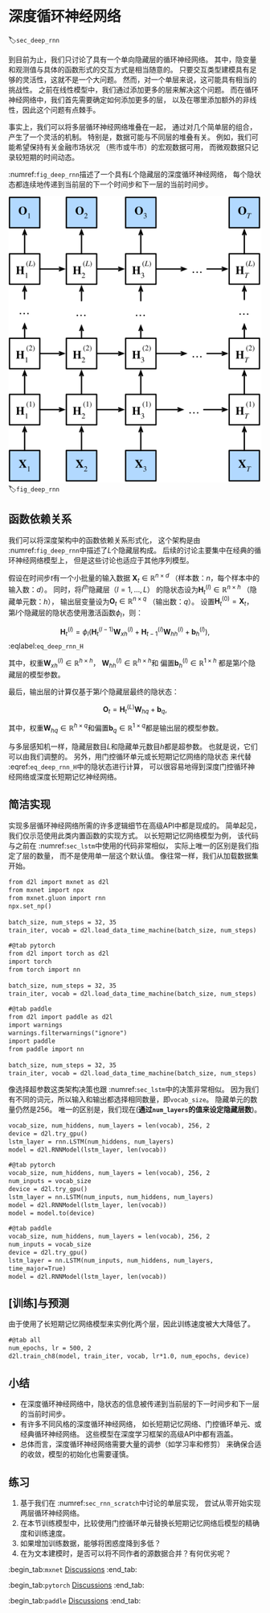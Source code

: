 # 深度循环神经网络

:label:`sec_deep_rnn`

到目前为止，我们只讨论了具有一个单向隐藏层的循环神经网络。
其中，隐变量和观测值与具体的函数形式的交互方式是相当随意的。
只要交互类型建模具有足够的灵活性，这就不是一个大问题。
然而，对一个单层来说，这可能具有相当的挑战性。
之前在线性模型中，我们通过添加更多的层来解决这个问题。
而在循环神经网络中，我们首先需要确定如何添加更多的层，
以及在哪里添加额外的非线性，因此这个问题有点棘手。

事实上，我们可以将多层循环神经网络堆叠在一起，
通过对几个简单层的组合，产生了一个灵活的机制。
特别是，数据可能与不同层的堆叠有关。
例如，我们可能希望保持有关金融市场状况
（熊市或牛市）的宏观数据可用，
而微观数据只记录较短期的时间动态。

 :numref:`fig_deep_rnn`描述了一个具有$L$个隐藏层的深度循环神经网络，
每个隐状态都连续地传递到当前层的下一个时间步和下一层的当前时间步。

![深度循环神经网络结构](../img/deep-rnn.svg)
:label:`fig_deep_rnn`

## 函数依赖关系

我们可以将深度架构中的函数依赖关系形式化，
这个架构是由 :numref:`fig_deep_rnn`中描述了$L$个隐藏层构成。
后续的讨论主要集中在经典的循环神经网络模型上，
但是这些讨论也适应于其他序列模型。

假设在时间步$t$有一个小批量的输入数据
$\mathbf{X}_t \in \mathbb{R}^{n \times d}$
（样本数：$n$，每个样本中的输入数：$d$）。
同时，将$l^\mathrm{th}$隐藏层（$l=1,\ldots,L$）
的隐状态设为$\mathbf{H}_t^{(l)}  \in \mathbb{R}^{n \times h}$
（隐藏单元数：$h$），
输出层变量设为$\mathbf{O}_t \in \mathbb{R}^{n \times q}$
（输出数：$q$）。
设置$\mathbf{H}_t^{(0)} = \mathbf{X}_t$，
第$l$个隐藏层的隐状态使用激活函数$\phi_l$，则：

$$\mathbf{H}_t^{(l)} = \phi_l(\mathbf{H}_t^{(l-1)} \mathbf{W}_{xh}^{(l)} + \mathbf{H}_{t-1}^{(l)} \mathbf{W}_{hh}^{(l)}  + \mathbf{b}_h^{(l)}),$$
:eqlabel:`eq_deep_rnn_H`

其中，权重$\mathbf{W}_{xh}^{(l)} \in \mathbb{R}^{h \times h}$，
$\mathbf{W}_{hh}^{(l)} \in \mathbb{R}^{h \times h}$和
偏置$\mathbf{b}_h^{(l)} \in \mathbb{R}^{1 \times h}$
都是第$l$个隐藏层的模型参数。

最后，输出层的计算仅基于第$l$个隐藏层最终的隐状态：

$$\mathbf{O}_t = \mathbf{H}_t^{(L)} \mathbf{W}_{hq} + \mathbf{b}_q,$$

其中，权重$\mathbf{W}_{hq} \in \mathbb{R}^{h \times q}$和偏置$\mathbf{b}_q \in \mathbb{R}^{1 \times q}$都是输出层的模型参数。

与多层感知机一样，隐藏层数目$L$和隐藏单元数目$h$都是超参数。
也就是说，它们可以由我们调整的。
另外，用门控循环单元或长短期记忆网络的隐状态
来代替 :eqref:`eq_deep_rnn_H`中的隐状态进行计算，
可以很容易地得到深度门控循环神经网络或深度长短期记忆神经网络。

## 简洁实现

实现多层循环神经网络所需的许多逻辑细节在高级API中都是现成的。
简单起见，我们仅示范使用此类内置函数的实现方式。
以长短期记忆网络模型为例，
该代码与之前在 :numref:`sec_lstm`中使用的代码非常相似，
实际上唯一的区别是我们指定了层的数量，
而不是使用单一层这个默认值。
像往常一样，我们从加载数据集开始。

```{.python .input}
from d2l import mxnet as d2l
from mxnet import npx
from mxnet.gluon import rnn
npx.set_np()

batch_size, num_steps = 32, 35
train_iter, vocab = d2l.load_data_time_machine(batch_size, num_steps)
```

```{.python .input}
#@tab pytorch
from d2l import torch as d2l
import torch
from torch import nn

batch_size, num_steps = 32, 35
train_iter, vocab = d2l.load_data_time_machine(batch_size, num_steps)
```

```{.python .input}
#@tab paddle
from d2l import paddle as d2l
import warnings
warnings.filterwarnings("ignore")
import paddle
from paddle import nn

batch_size, num_steps = 32, 35
train_iter, vocab = d2l.load_data_time_machine(batch_size, num_steps)
```

像选择超参数这类架构决策也跟 :numref:`sec_lstm`中的决策非常相似。
因为我们有不同的词元，所以输入和输出都选择相同数量，即`vocab_size`。
隐藏单元的数量仍然是$256$。
唯一的区别是，我们现在(**通过`num_layers`的值来设定隐藏层数**)。

```{.python .input}
vocab_size, num_hiddens, num_layers = len(vocab), 256, 2
device = d2l.try_gpu()
lstm_layer = rnn.LSTM(num_hiddens, num_layers)
model = d2l.RNNModel(lstm_layer, len(vocab))
```

```{.python .input}
#@tab pytorch
vocab_size, num_hiddens, num_layers = len(vocab), 256, 2
num_inputs = vocab_size
device = d2l.try_gpu()
lstm_layer = nn.LSTM(num_inputs, num_hiddens, num_layers)
model = d2l.RNNModel(lstm_layer, len(vocab))
model = model.to(device)
```

```{.python .input}
#@tab paddle
vocab_size, num_hiddens, num_layers = len(vocab), 256, 2
num_inputs = vocab_size
device = d2l.try_gpu()
lstm_layer = nn.LSTM(num_inputs, num_hiddens, num_layers, time_major=True)
model = d2l.RNNModel(lstm_layer, len(vocab))
```

## [**训练**]与预测

由于使用了长短期记忆网络模型来实例化两个层，因此训练速度被大大降低了。

```{.python .input}
#@tab all
num_epochs, lr = 500, 2
d2l.train_ch8(model, train_iter, vocab, lr*1.0, num_epochs, device)
```

## 小结

* 在深度循环神经网络中，隐状态的信息被传递到当前层的下一时间步和下一层的当前时间步。
* 有许多不同风格的深度循环神经网络，
  如长短期记忆网络、门控循环单元、或经典循环神经网络。
  这些模型在深度学习框架的高级API中都有涵盖。
* 总体而言，深度循环神经网络需要大量的调参（如学习率和修剪）
  来确保合适的收敛，模型的初始化也需要谨慎。

## 练习

1. 基于我们在 :numref:`sec_rnn_scratch`中讨论的单层实现，
   尝试从零开始实现两层循环神经网络。
1. 在本节训练模型中，比较使用门控循环单元替换长短期记忆网络后模型的精确度和训练速度。
1. 如果增加训练数据，能够将困惑度降到多低？
1. 在为文本建模时，是否可以将不同作者的源数据合并？有何优劣呢？

:begin_tab:`mxnet`
[Discussions](https://discuss.d2l.ai/t/2771)
:end_tab:

:begin_tab:`pytorch`
[Discussions](https://discuss.d2l.ai/t/2770)
:end_tab:

:begin_tab:`paddle`
[Discussions](https://discuss.d2l.ai/t/11834)
:end_tab: